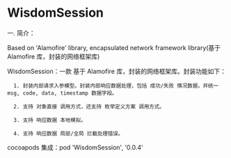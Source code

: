 # WisdomSession
一. 简介：

   Based on 'Alamofire' library, encapsulated network framework library(基于 Alamofire 库，封装的网络框架库)

   WisdomSession：一款 基于 Alamofire 库，封装的网络框架库。封装功能如下：

      1. 封装内部请求入参模型。封装内部响应数据处理，包括 成功/失败 情况数据，并统一 msg, code, data, timestamp 数据字段。

      2. 支持 对象直接 调用方式，还支持 枚举定义方案 调用方式。
 
      3. 支持 响应数据 本地模拟。
 
      4. 支持 响应数据 局部/全局 拦截处理错误。

   cocoapods 集成：pod 'WisdomSession', '0.0.4'
